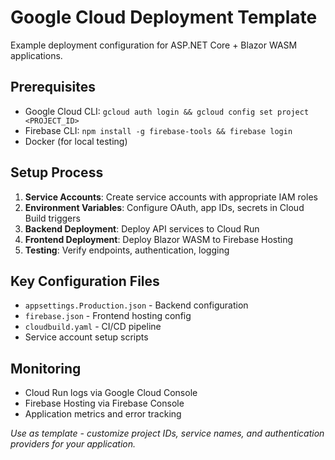 # Google Cloud Deployment Template

Example deployment configuration for ASP.NET Core + Blazor WASM applications.

## Prerequisites
- Google Cloud CLI: `gcloud auth login && gcloud config set project <PROJECT_ID>`
- Firebase CLI: `npm install -g firebase-tools && firebase login`  
- Docker (for local testing)

## Setup Process
1. **Service Accounts**: Create service accounts with appropriate IAM roles
2. **Environment Variables**: Configure OAuth, app IDs, secrets in Cloud Build triggers
3. **Backend Deployment**: Deploy API services to Cloud Run
4. **Frontend Deployment**: Deploy Blazor WASM to Firebase Hosting
5. **Testing**: Verify endpoints, authentication, logging

## Key Configuration Files
- `appsettings.Production.json` - Backend configuration
- `firebase.json` - Frontend hosting config
- `cloudbuild.yaml` - CI/CD pipeline
- Service account setup scripts

## Monitoring
- Cloud Run logs via Google Cloud Console
- Firebase Hosting via Firebase Console  
- Application metrics and error tracking

*Use as template - customize project IDs, service names, and authentication providers for your application.*
